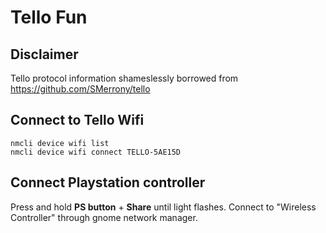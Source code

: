 # Tello Fun

## Disclaimer

Tello protocol information shameslessly borrowed from https://github.com/SMerrony/tello

## Connect to Tello Wifi

```
nmcli device wifi list
nmcli device wifi connect TELLO-5AE15D
```

## Connect Playstation controller

Press and hold **PS button** + **Share** until light flashes.
Connect to "Wireless Controller" through gnome network manager.

